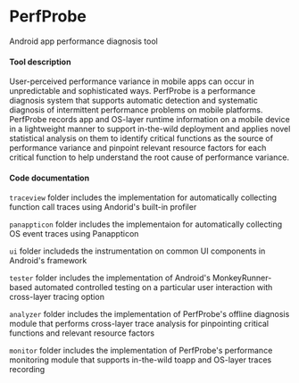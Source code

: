 # PerfProbe
Android app performance diagnosis tool

#### Tool description
User-perceived performance variance in mobile apps can occur in unpredictable and sophisticated ways. PerfProbe is a performance diagnosis system that supports automatic detection and systematic diagnosis of intermittent performance problems on mobile platforms. PerfProbe records app and OS-layer runtime information on a mobile device in a lightweight manner to support in-the-wild deployment and applies novel statistical analysis on them to identify critical functions as the source of performance variance and pinpoint relevant resource factors for each critical function to help understand the root cause of performance variance. 

#### Code documentation
```traceview``` folder includes the implementation for automatically collecting function call traces using Andorid's built-in profiler

```panappticon``` folder includes the implementaion for automatically collecting OS event traces using Panappticon

```ui``` folder includeds the instrumentation on common UI components in Android's framework

```tester``` folder includes the implementation of Android's MonkeyRunner-based automated controlled testing on a particular user interaction with cross-layer tracing option

```analyzer``` folder includes the implementation of PerfProbe's offline diagnosis module that performs cross-layer trace analysis for pinpointing critical functions and relevant resource factors

```monitor``` folder includes the implementation of PerfProbe's performance monitoring module that supports in-the-wild toapp and OS-layer traces recording 

